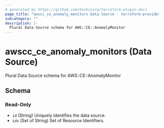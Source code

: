 ```yaml
---
# generated by https://github.com/hashicorp/terraform-plugin-docs
page_title: "awscc_ce_anomaly_monitors Data Source - terraform-provider-awscc"
subcategory: ""
description: |-
  Plural Data Source schema for AWS::CE::AnomalyMonitor
---
```


# awscc_ce_anomaly_monitors (Data Source)

Plural Data Source schema for AWS::CE::AnomalyMonitor



<!-- schema generated by tfplugindocs -->
## Schema

### Read-Only

- `id` (String) Uniquely identifies the data source.
- `ids` (Set of String) Set of Resource Identifiers.
